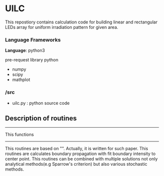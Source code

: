 # UILC
This repostiory contains calculation code for building linear and rectangular LEDs array for uniform irradiation pattern for given area. 

### Language Frameworks
**Language**: python3

pre-request library
python<br>
* numpy
* scipy
* mathplot

### /src

* uilc.py : python source code




## Description of routines


---
This functions 



---
This routines are based on "". Actually, it is written for such paper. This routines are calculates boundary propagation with fit boundary intensity to center point. This routines can be combined with multiple solutions not only analytical methods(e.g Sparrow's criterion) but also various stochastic methods.

